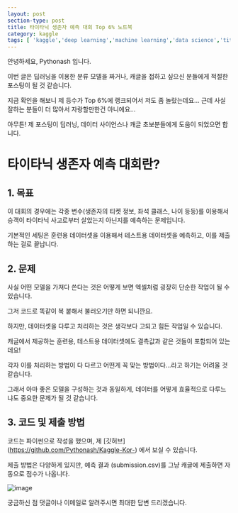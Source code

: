 ```yaml
---
layout: post
section-type: post
title: 타이타닉 생존자 예측 대회 Top 6% 노트북
category: kaggle
tags: [ 'kaggle','deep learning','machine learning','data science','titanic' ]
---
```


안녕하세요, Pythonash 입니다.

이번 글은 딥러닝을 이용한 분류 모델을 짜거나, 캐글을 접하고 싶으신 분들에게 적절한 포스팅이 될 것 같습니다.

지금 확인을 해보니 제 등수가 Top 6%에 랭크되어서 저도 좀 놀랐는데요... 근데 사실 잘하는 분들이 더 많아서 자랑할만한건 아니에요...

아무튼! 제 포스팅이 딥러닝, 데이터 사이언스나 캐글 초보분들에게 도움이 되었으면 합니다.

# 타이타닉 생존자 예측 대회란?

## 1. 목표

이 대회의 경우에는 각종 변수(생존자의 티켓 정보, 좌석 클래스, 나이 등등)를 이용해서 승객이 타이타닉 사고로부터 살았는지 아닌지를 예측하는 문제입니다.

기본적인 세팅은 훈련용 데이터셋을 이용해서 테스트용 데이터셋을 예측하고, 이를 제출하는 걸로 끝납니다.

## 2. 문제

사실 어떤 모델을 가져다 쓴다는 것은 어떻게 보면 엑셀처럼 굉장히 단순한 작업이 될 수 있습니다.

그저 코드로 똑같이 복 붙해서 불러오기만 하면 되니깐요.

하지만, 데이터셋을 다루고 처리하는 것은 생각보다 고되고 힘든 작업일 수 있습니다.

캐글에서 제공하는 훈련용, 테스트용 데이터셋에도 결측값과 같은 것들이 포함되어 있는데요!

각자 이를 처리하는 방법이 다 다르고 어떤게 꼭 맞는 방법이다...라고 하기는 어려울 것 같습니다.

그래서 아마 좋은 모델을 구성하는 것과 동일하게, 데이터를 어떻게 효율적으로 다루느냐도 중요한 문제가 될 것 같습니다.

## 3. 코드 및 제출 방법

코드는 파이썬으로 작성을 했으며, 제 [깃허브] (https://github.com/Pythonash/Kaggle-Kor-) 에서 보실 수 있습니다.

제출 방법은 다양하게 있지만, 예측 결과 (submission.csv)를 그냥 캐글에 제출하면 자동으로 점수가 나옵니다.

![image](https://user-images.githubusercontent.com/91790368/152633260-a524b4e7-92a5-4de6-be22-9266419e5ae5.png)


궁금하신 점 댓글이나 이메일로 알려주시면 최대한 답변 드리겠습니다.
